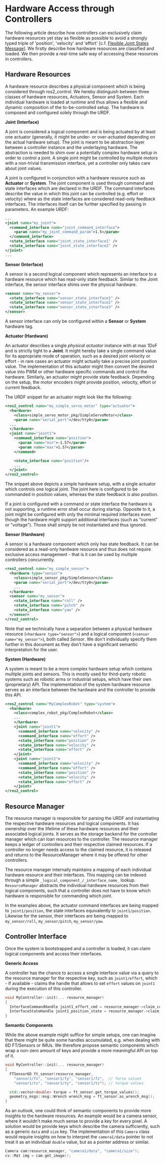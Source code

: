 # Hardware Access through Controllers

The following article describe how controllers can exclusively claim hardware resources yet stay as flexible as possible to avoid a strongly typed triple of 'position', 'velocity' and 'effort' [c.f. [Flexible Joint States Message](https://github.com/ros-controls/roadmap/blob/master/design_drafts/flexible_joint_states_msg.md)].
We firstly describe how hardware resources are classified and loaded.
We then provide a real-time safe way of accessing these resources in controllers.

## Hardware Resources
A hardware resource describes a physical component which is being considered through ros2_control.
We hereby distinguish between three classes of hardware resources, Actuators, Sensor and System.
Each individual hardware is loaded at runtime and thus allows a flexible and dynamic composition of the to-be-controlled setup.
The hardware is composed and configured solely through the URDF.

**Joint (Interface)**

A joint is considered a logical component and is being actuated by at least one actuator (generally, it might be under- or over-actuated depending on the actual hardware setup).
The joint is meant to be abstraction layer between a controller instance and the underlaying hardware.
The abstraction is needed to shim over a potentially complex hardware setup in order to control a joint.
A single joint might be controlled by multiple motors with a non-trivial transmission interface, yet a controller only takes care about joint values.

A joint is configured in conjunction with a hardware resource such as **Actuator** or **System**.
The joint component is used through command and state interfaces which are declared in the URDF.
The command interfaces describe the value in which this joint can be controlled (e.g. effort or velocity) where as the state interfaces are considered read-only feedback interfaces.
The interfaces itself can be further specified by passing in parameters.
An example URDF:
```xml
...
<joint name="my_joint">
  <command_interface name="joint_command_interface">
    <param name="my_joint_command_param">1.5</param>
  </command_interface>
  <state_interface name="joint_state_interface1" />
  <state_interface name="joint_state_interface2" />
</joint>
...
```

**Sensor (Interface)**

A sensor is a second logical component which represents an interface to a hardware resource which has read-only state feedback.
Similar to the Joint interface, the sensor interface shims over the physical hardware.

```xml
<sensor name="my_sensor">
  <state_interface name="sensor_state_interface1" />
  <state_interface name="sensor_state_interface2" />
  <state_interface name="sensor_state_interface3" />
</sensor>
```
A sensor interface can only be configured within a **Sensor** or **System** hardware tag.

**Actuator (Hardware)**

An actuator describes a single *physical actuator* instance with at max 1DoF and is strictly tight to a **Joint**.
It might hereby take a single command value for its appropriate mode of operation, such as a desired joint velocity or effort - in rare cases an actuator might actually take a precise joint position value.
The implementation of this actuator might then convert the desired value into PWM or other hardware specific commands and control the hardware.
Similarly, an actuator might provide state feedback.
Depending on the setup, the motor encoders might provide position, velocity, effort or current feedback.

The URDF snippet for an actuator might look like the following:
```xml
<ros2_control name="my_simple_servo_motor" type="actuator">
  <hardware>
    <class>simple_servo_motor_pkg/SimpleServoMotor</class>
    <param name="serial_port">/dev/tty0</param>
  ...
  </hardware>
  <joint name="joint1">
    <command_interface name="position">
      <param name="min">-1.57</param>
      <param name="max">1.57</param>
    </command>

    <state_interface name="position"/>
    ...
  </joint>
</ros2_control>
```
The snippet above depicts a simple hardware setup, with a single actuator which controls one logical joint.
The joint here is configured to be commanded in position values, whereas the state feedback is also position.

If a joint is configured with a command or state interface the hardware is not supporting, a runtime error shall occur during startup.
Opposite to it, a joint might be configured with only the minimal required interfaces even though the hardware might support additional interfaces (such as "current" or "voltage").
Those shall simply be not instantiated and thus ignored.

**Sensor (Hardware)**

A sensor is a hardware component which only has state feedback.
It can be considered as a read-only hardware resource and thus does not require exclusive access management - that is it can be used by multiple controllers concurrently.
```xml
<ros2_control name="my_simple_sensor">
  <hardware type="sensor">
    <class>simple_sensor_pkg/SimpleSensor</class>
    <param name="serial_port">/dev/tty0</param>
    ...
  </hardware>
  <sensor name="my_sensor">
    <state_interface name="roll" />
    <state_interface name="pitch" />
    <state_interface name="yaw" />
  </sensor>
</ros2_control>
```
Note that we technically have a separation between a physical hardware resource (`<hardware type="sensor">`) and a logical component (`<sensor name="my_sensor">`), both called *Sensor*.
We don't individually specify them further in this document as they don't have a significant semantic interpretation for the user.

**System (Hardware)**

A system is meant to be a more complex hardware setup which contains multiple joints and sensors.
This is mostly used for third-party robotic systems such as robotic arms or industrial setups, which have their own (proprietary) API.
The implementation of the system hardware resource serves as an interface between the hardware and the controller to provide this API.
```xml
<ros2_control name="MyComplexRobot" type="system">
  <hardware>
    <class>complex_robot_pkg/ComplexRobot</class>
    ...
    </hardware>
    <joint name="joint1">
      <command_interface name="velocity" />
      <command_interface name="effort" />
      <state_interface name="position" />
      <state_interface name="velocity" />
      <state_interface name="effort" />
    </joint>
    <joint name="joint2">
      <command_interface name="velocity" />
      <command_interface name="effort" />
      <state_interface name="position" />
      <state_interface name="velocity" />
      <state_interface name="effort" />
    </joint>
</ros2_control>
```

## Resource Manager
The resource manager is responsible for parsing the URDF and instantiating the respective hardware resources and logical components.
It has ownership over the lifetime of these hardware resources and their associated logical joints.
It serves as the storage backend for the controller manager which can loan resources to the controller.
The resource manager keeps a ledger of controllers and their respective claimed resources.
If a controller no longer needs access to the claimed resource, it is released and returns to the ResourceManager where it may be offered for other controllers.

The resource manager internally maintains a mapping of each individual hardware resource and their interfaces.
This mapping can be indexed through a simple `_logical_component_/_interface_name_` lookup.
`ResourceManager` abstracts the individual hardware resources from their logical components, such that a controller does not have to know which hardware is responsible for commanding which joint.

In the examples above, the actuator command interfaces are being mapped to `joint1/position`, the state interfaces equivalently to `joint1/position`.
Likewise for the sensor, their interfaces are being mapped to `my_sensor/roll`, `my_sensor/pitch`, `my_sensor/yaw`.

## Controller Interface
Once the system is bootstrapped and a controller is loaded, it can claim logical components and access their interfaces.

**Generic Access**

A controller has the chance to access a single interface value via a query to the resource manager for the respective key, such as `joint1/effort`, which - if available - claims the handle that allows to set `effort` values on `joint1` during the execution of this controller.
```c++
void MyController::init(... resource_manager)
{
  InterfaceCommandHandle joint1_effort_cmd = resource_manager->claim_command_interface("joint1/effort");
  InterfaceStateHandle joint1_position_state = resource_manager->claim_state_interface("joint1/position");
}
```

**Semantic Components**

While the above example might suffice for simple setups, one can imagine that there might be quite some handles accumulated, e.g. when dealing with 6D FT/Sensors or IMUs.
We therefore propose semantic components which wrap a non-zero amount of keys and provide a more meaningful API on top of it.
```c++
void MyController::init(... resource_manager)
{
  FTSensor6D ft_sensor(resource_manager,
    "sensor1/fx", "sensor1/fy", "sensor1/fz",  // force values
    "sensor1/tx", "sensor1/ty", "sensor1/tz"); // torque values

  std::vector<double> torque = ft_sensor.get_torque_values();
  geometry_msgs::msg::Wrench wrench_msg = ft_sensor.as_wrench_msg();
}
```

As an outlook, one could think of semantic components to provide more insights to the hardware resources.
An example would be a camera sensor, where it wouldn't make much sense to provide a key for every pixel.
A solution would be provide keys which describe the camera sufficiently, such as a generic `data` and `size` key.
The implementation of this `Camera` class would require insights on how to interpret the `camera1/data` pointer to not treat it as an individual `double` value, but as a pointer address or similar.
```c++
Camera cam(resource_manager, "camera1/data", "camera1/size");
cv::Mat img = cam.get_image();
```
